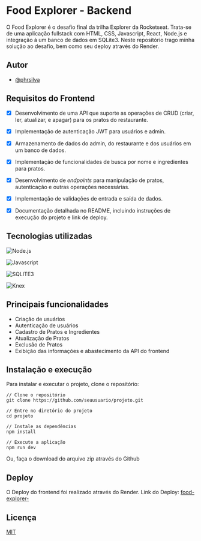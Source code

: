 # Food Explorer - Backend

O Food Explorer é o desafio final da trilha Explorer da Rocketseat. Trata-se de uma aplicação fullstack com HTML, CSS, Javascript, React, Node.js e integração à um banco de dados em SQLite3. 
Neste repositório trago minha solução ao desafio, bem como seu deploy através do Render. 

## Autor

- [@phrsilva](https://www.github.com/phrsilva)

## Requisitos do Frontend 

- [x] Desenvolvimento de uma API que suporte as operações de CRUD (criar, ler, atualizar, e apagar) para os pratos do restaurante.
- [x] Implementação de autenticação JWT para usuários e admin.
- [x] Armazenamento de dados do admin, do restaurante e dos usuários em um banco de dados.
- [x] Implementação de funcionalidades de busca por nome e ingredientes para pratos.
- [x] Desenvolvimento de *endpoints* para manipulação de pratos, autenticação e outras operações necessárias.
- [x] Implementação de validações de entrada e saída de dados.
- [x] Documentação detalhada no README, incluindo instruções de execução do projeto e link de deploy.


## Tecnologias utilizadas
![Node.js](https://img.shields.io/badge/nodejs-grey?style=for-the-badge&logo=nodedotjs)

![Javascript](https://img.shields.io/badge/Javascript-grey?style=for-the-badge&logo=javascript)

![SQLITE3](https://img.shields.io/badge/sqlite3-grey?style=for-the-badge&logo=sqlite)

![Knex](https://img.shields.io/badge/knex-grey?style=for-the-badge&logo=knexdotjs)

## Principais funcionalidades 

- Criação de usuários
- Autenticação de usuários
- Cadastro de Pratos e Ingredientes
- Atualização de Pratos
- Exclusão de Pratos
- Exibição das informações e abastecimento da API do frontend

## Instalação e execução

Para instalar e executar o projeto, clone o repositório:

```
// Clone o repositório
git clone https://github.com/seuusuario/projeto.git

// Entre no diretório do projeto
cd projeto

// Instale as dependências
npm install

// Execute a aplicação
npm run dev
```

Ou, faça o download do arquivo zip através do Github

## Deploy

O Deploy do frontend foi realizado através do Render.
Link do Deploy: [food-explorer-](render.com)

## Licença

[MIT](https://choosealicense.com/licenses/mit/)

